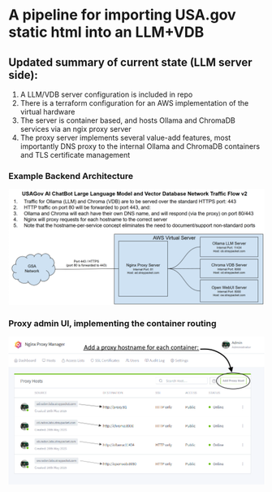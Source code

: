 # A pipeline for importing USA.gov static html into an LLM+VDB

## Updated summary of current state (LLM server side):
1. A LLM/VDB server configuration is included in repo
1. There is a terraform configuration for an AWS implementation of the virtual hardware
1. The server is container based, and hosts Ollama and ChromaDB services via an ngix proxy server
1. The proxy server implements several value-add features, most importantly DNS proxy to the internal Ollama and ChromaDB containers and TLS certificate management

### Example Backend Architecture
![image](../doc/images/chatbot-backend-architecture.png)

### Proxy admin UI, implementing the container routing
![image](../doc/images/proxy-admin-ui.png)
